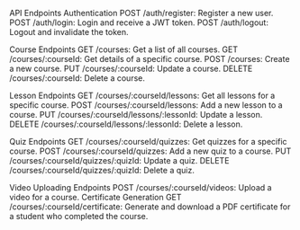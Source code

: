 API Endpoints
Authentication
POST /auth/register: Register a new user.
POST /auth/login: Login and receive a JWT token.
POST /auth/logout: Logout and invalidate the token.


Course Endpoints
GET /courses: Get a list of all courses.
GET /courses/:courseId: Get details of a specific course.
POST /courses: Create a new course.
PUT /courses/:courseId: Update a course.
DELETE /courses/:courseId: Delete a course.


Lesson Endpoints
GET /courses/:courseId/lessons: Get all lessons for a specific course.
POST /courses/:courseId/lessons: Add a new lesson to a course.
PUT /courses/:courseId/lessons/:lessonId: Update a lesson.
DELETE /courses/:courseId/lessons/:lessonId: Delete a lesson.

Quiz Endpoints
GET /courses/:courseId/quizzes: Get quizzes for a specific course.
POST /courses/:courseId/quizzes: Add a new quiz to a course.
PUT /courses/:courseId/quizzes/:quizId: Update a quiz.
DELETE /courses/:courseId/quizzes/:quizId: Delete a quiz.

Video Uploading Endpoints
POST /courses/:courseId/videos: Upload a video for a course.
Certificate Generation
GET /courses/:courseId/certificate: Generate and download a PDF certificate for a student who completed the course.
